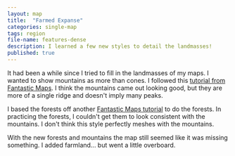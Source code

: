 ```yaml
---
layout: map
title:  "Farmed Expanse"
categories: single-map
tags: region
file-name: features-dense
description: I learned a few new styles to detail the landmasses!
published: true
---
```


It had been a while since I tried to fill in the landmasses of my maps.
I wanted to show mountains as more than cones.
I followed this [tutorial from Fantastic Maps](http://www.fantasticmaps.com/2013/05/quick-mountain-tutorial/).
I think the mountains came out looking good, but they are more of a single ridge and doesn't imply many peaks.

I based the forests off another [Fantastic Maps tutorial](http://www.fantasticmaps.com/2015/01/how-to-draw-forested-hills-on-a-top-down-map) to do the forests.
In practicing the forests, I couldn't get them to look consistent with the mountains.
I don't think this style perfectly meshes with the mountains.

With the new forests and mountains the map still seemed like it was missing something.
I added farmland... but went a little overboard.
